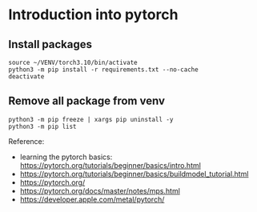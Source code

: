 # Introduction into pytorch

## Install packages 
```
source ~/VENV/torch3.10/bin/activate
python3 -m pip install -r requirements.txt --no-cache
deactivate
```

## Remove all package from venv
```
python3 -m pip freeze | xargs pip uninstall -y
python3 -m pip list
```

Reference:
* learning the pytorch basics: https://pytorch.org/tutorials/beginner/basics/intro.html
* https://pytorch.org/tutorials/beginner/basics/buildmodel_tutorial.html
* https://pytorch.org/
* https://pytorch.org/docs/master/notes/mps.html
* https://developer.apple.com/metal/pytorch/
